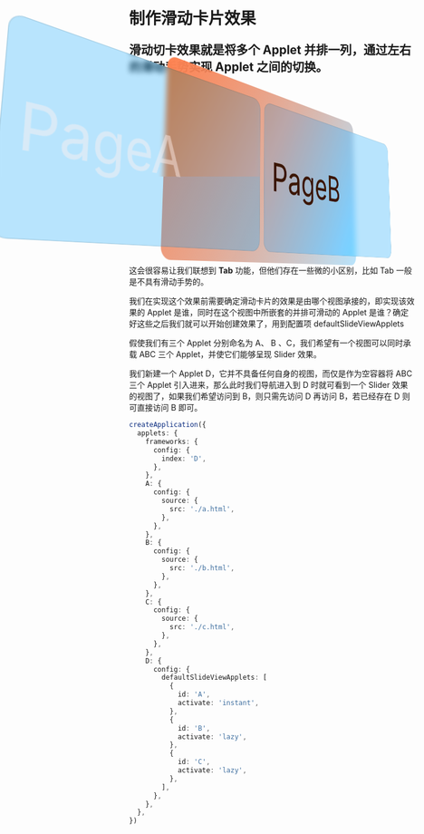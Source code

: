 # 制作滑动卡片效果

<p style="font-size: 21px;font-weight: bold;">滑动切卡效果就是将多个 Applet 并排一列，通过左右的滑动手势实现 Applet 之间的切换。</p>
          <div style="display: flex; width: 100%; box-sizing: border-box; height: 300px; padding: 10px; border-radius: 18px; background: linear-gradient(300deg, rgb(0, 164, 255, 0.27), #ff8351);transform: translate3d(10px, 10px, 10px) perspective(1000px) rotateX(10deg) rotateY(50deg);">
            <div style="min-width: 90%; height: 260px; border-radius: 18px; margin: 10px 0 0 -50%; border: 1px solid rgba(0,0,0,.1); background: rgb(0, 164, 255, 0.27); color: #fff2ee70; backdrop-filter: saturate(180%) blur(5px); line-height: 260px; font-size: 80px; text-indent: 20px;">PageA</div>
            <div style="min-width: 90%; height: 260px; border-radius: 18px; margin: 10px 0 0 10px; border: 1px solid rgba(0,0,0,.1); background: rgb(0, 164, 255, 0.27); color: #3a1500; backdrop-filter: saturate(180%) blur(5px); line-height: 260px; font-size: 70px; text-indent: 20px;">PageB</div>
          </div>

这会很容易让我们联想到 **Tab** 功能，但他们存在一些微的小区别，比如 Tab 一般是不具有滑动手势的。

我们在实现这个效果前需要确定滑动卡片的效果是由哪个视图承接的，即实现该效果的 Applet 是谁，同时在这个视图中所嵌套的并排可滑动的 Applet 是谁？确定好这些之后我们就可以开始创建效果了，用到配置项 <a to-applet="doc?id=defaultSlideViewApplets">defaultSlideViewApplets</a>

假使我们有三个 Applet 分别命名为 A、 B 、C，我们希望有一个视图可以同时承载 ABC 三个 Applet，并使它们能够呈现 Slider 效果。

我们新建一个 Applet D，它并不具备任何自身的视图，而仅是作为空容器将 ABC 三个 Applet 引入进来，那么此时我们导航进入到 D 时就可看到一个 Slider 效果的视图了，如果我们希望访问到 B，则只需先访问 D 再访问 B，若已经存在 D 则可直接访问 B 即可。

```ts
createApplication({
  applets: {
    frameworks: {
      config: {
        index: 'D',
      },
    },
    A: {
      config: {
        source: {
          src: './a.html',
        },
      },
    },
    B: {
      config: {
        source: {
          src: './b.html',
        },
      },
    },
    C: {
      config: {
        source: {
          src: './c.html',
        },
      },
    },
    D: {
      config: {
        defaultSlideViewApplets: [
          {
            id: 'A',
            activate: 'instant',
          },
          {
            id: 'B',
            activate: 'lazy',
          },
          {
            id: 'C',
            activate: 'lazy',
          },
        ],
      },
    },
  },
})
```
